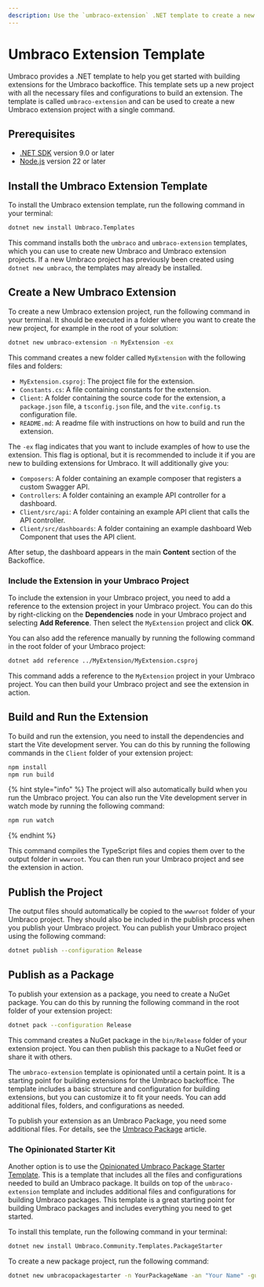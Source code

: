 ```yaml
---
description: Use the `umbraco-extension` .NET template to create a new Umbraco extension.
---
```


# Umbraco Extension Template

Umbraco provides a .NET template to help you get started with building extensions for the Umbraco backoffice. This template sets up a new project with all the necessary files and configurations to build an extension. The template is called `umbraco-extension` and can be used to create a new Umbraco extension project with a single command.

## Prerequisites
- [.NET SDK](https://dotnet.microsoft.com/download) version 9.0 or later
- [Node.js](https://nodejs.org/en/download/) version 22 or later

## Install the Umbraco Extension Template
To install the Umbraco extension template, run the following command in your terminal:

```bash
dotnet new install Umbraco.Templates
```

This command installs both the `umbraco` and `umbraco-extension` templates, which you can use to create new Umbraco and Umbraco extension projects. If a new Umbraco project has previously been created using `dotnet new umbraco`, the templates may already be installed.

## Create a New Umbraco Extension
To create a new Umbraco extension project, run the following command in your terminal. It should be executed in a folder where you want to create the new project, for example in the root of your solution:

```bash
dotnet new umbraco-extension -n MyExtension -ex
```

This command creates a new folder called `MyExtension` with the following files and folders:
- `MyExtension.csproj`: The project file for the extension.
- `Constants.cs`: A file containing constants for the extension.
- `Client`: A folder containing the source code for the extension, a `package.json` file, a `tsconfig.json` file, and the `vite.config.ts` configuration file.
- `README.md`: A readme file with instructions on how to build and run the extension.

The `-ex` flag indicates that you want to include examples of how to use the extension. This flag is optional, but it is recommended to include it if you are new to building extensions for Umbraco. It will additionally give you:

- `Composers`: A folder containing an example composer that registers a custom Swagger API.
- `Controllers`: A folder containing an example API controller for a dashboard.
- `Client/src/api`: A folder containing an example API client that calls the API controller.
- `Client/src/dashboards`: A folder containing an example dashboard Web Component that uses the API client.

After setup, the dashboard appears in the main **Content** section of the Backoffice.

### Include the Extension in your Umbraco Project

To include the extension in your Umbraco project, you need to add a reference to the extension project in your Umbraco project. You can do this by right-clicking on the **Dependencies** node in your Umbraco project and selecting **Add Reference**. Then select the `MyExtension` project and click **OK**.

You can also add the reference manually by running the following command in the root folder of your Umbraco project:

```bash
dotnet add reference ../MyExtension/MyExtension.csproj
```

This command adds a reference to the `MyExtension` project in your Umbraco project. You can then build your Umbraco project and see the extension in action.

## Build and Run the Extension

To build and run the extension, you need to install the dependencies and start the Vite development server. You can do this by running the following commands in the `Client` folder of your extension project:

```bash
npm install
npm run build
```

{% hint style="info" %}
The project will also automatically build when you run the Umbraco project. You can also run the Vite development server in watch mode by running the following command:

```bash
npm run watch
```
{% endhint %}

This command compiles the TypeScript files and copies them over to the output folder in `wwwroot`. You can then run your Umbraco project and see the extension in action.

## Publish the Project

The output files should automatically be copied to the `wwwroot` folder of your Umbraco project. They should also be included in the publish process when you publish your Umbraco project. You can publish your Umbraco project using the following command:

```bash
dotnet publish --configuration Release
```

## Publish as a Package

To publish your extension as a package, you need to create a NuGet package. You can do this by running the following command in the root folder of your extension project:

```bash
dotnet pack --configuration Release
```

This command creates a NuGet package in the `bin/Release` folder of your extension project. You can then publish this package to a NuGet feed or share it with others.

The `umbraco-extension` template is opinionated until a certain point. It is a starting point for building extensions for the Umbraco backoffice. The template includes a basic structure and configuration for building extensions, but you can customize it to fit your needs. You can add additional files, folders, and configurations as needed.

To publish your extension as an Umbraco Package, you need some additional files. For details, see the [Umbraco Package](../../customizing/umbraco-package.md) article.

### The Opinionated Starter Kit

Another option is to use the [Opinionated Umbraco Package Starter Template](https://github.com/LottePitcher/opinionated-package-starter). This is a template that includes all the files and configurations needed to build an Umbraco package. It builds on top of the `umbraco-extension` template and includes additional files and configurations for building Umbraco packages. This template is a great starting point for building Umbraco packages and includes everything you need to get started.

To install this template, run the following command in your terminal:

```bash
dotnet new install Umbraco.Community.Templates.PackageStarter
```

To create a new package project, run the following command:

```bash
dotnet new umbracopackagestarter -n YourPackageName -an "Your Name" -gu "YourGitHubUsername" -gr "YourGitHubRepoName"
```
